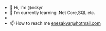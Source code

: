 - 👋 Hi, I’m @nskyr
- 🌱 I’m currently learning .Net Core,SQL etc.
- <!---💞️ I’m looking to collaborate on ...--->
- 📫 How to reach me enesakyar@hotmail.com

<!---
nskyr/nskyr is a ✨ special ✨ repository because its `README.md` (this file) appears on your GitHub profile.
You can click the Preview link to take a look at your changes.
--->
